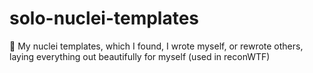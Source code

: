 # solo-nuclei-templates
:milky_way: My nuclei templates, which I found, I wrote myself, or rewrote others, laying everything out beautifully for myself (used in reconWTF)
